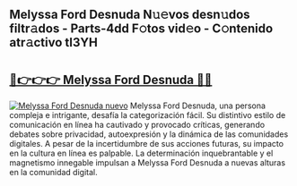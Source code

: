 ## Melyssa Ford Desnuda N𝚞𝚎vos desn𝚞dos filtr𝚊dos - Parts-4dd F𝚘tos vid𝚎o - C𝚘ntenido atr𝚊ctivo tI3YH

# <h2><a href="http://mb5pdsd.tromn.icu/?c=Melyssa+Ford+Desnuda">🔗👉👉👉 Melyssa Ford Desnuda 🔗🔗</a></h2>

[![Melyssa Ford Desnuda nuevo](https://i.imgur.com/pEAQMta.gif)](http://mb5pdsd.tromn.icu/?c=Melyssa+Ford+Desnuda)
Melyssa Ford Desnuda, una persona compleja e intrigante, desafía la categorización fácil. Su distintivo estilo de comunicación en línea ha cautivado y provocado críticas, generando debates sobre privacidad, autoexpresión y la dinámica de las comunidades digitales. A pesar de la incertidumbre de sus acciones futuras, su impacto en la cultura en línea es palpable. La determinación inquebrantable y el magnetismo innegable impulsan a Melyssa Ford Desnuda a nuevas alturas en la comunidad digital.
